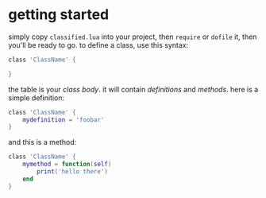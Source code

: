 # getting started
simply copy `classified.lua` into your project, then `require` or `dofile` it,
then you'll be ready to go. to define a class, use this syntax:
```lua
class 'ClassName' {

}
```
the table is your *class body*. it will contain *definitions* and *methods*.
here is a simple definition:
```lua
class 'ClassName' {
    mydefinition = 'foobar'
}
```
and this is a method:
```lua
class 'ClassName' {
    mymethod = function(self)
        print('hello there')
    end
}
```
